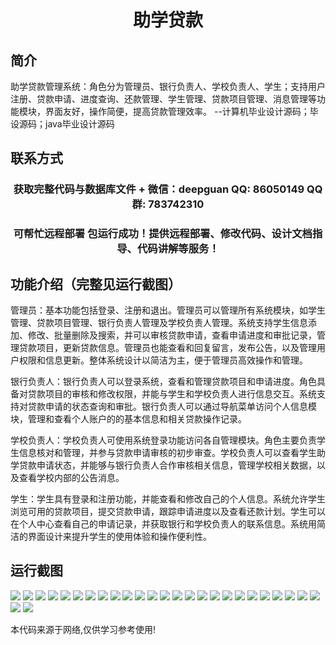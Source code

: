 <p><h1 align="center">助学贷款</h1></p>

## 简介
助学贷款管理系统：角色分为管理员、银行负责人、学校负责人、学生；支持用户注册、贷款申请、进度查询、还款管理、学生管理、贷款项目管理、消息管理等功能模块，界面友好，操作简便，提高贷款管理效率。    --计算机毕业设计源码；毕设源码；java毕业设计源码


## 联系方式
<p><h3 align="center">获取完整代码与数据库文件 + 微信：deepguan QQ: 86050149 QQ群: 783742310</h3></p>
<p><h3 align="center">可帮忙远程部署 包运行成功！提供远程部署、修改代码、设计文档指导、代码讲解等服务！</h3></p>

## 功能介绍（完整见运行截图）
管理员：基本功能包括登录、注册和退出。管理员可以管理所有系统模块，如学生管理、贷款项目管理、银行负责人管理及学校负责人管理。系统支持学生信息添加、修改、批量删除及搜索，并可以审核贷款申请，查看申请进度和审批记录，管理贷款项目，更新贷款信息。管理员也能查看和回复留言，发布公告，以及管理用户权限和信息更新。整体系统设计以简洁为主，便于管理员高效操作和管理。

银行负责人：银行负责人可以登录系统，查看和管理贷款项目和申请进度。角色具备对贷款项目的审核和修改权限，并能与学生和学校负责人进行信息交互。系统支持对贷款申请的状态查询和审批。银行负责人可以通过导航菜单访问个人信息模块，管理和查看个人账户的的基本信息和相关贷款操作记录。

学校负责人：学校负责人可使用系统登录功能访问各自管理模块。角色主要负责学生信息核对和管理，并参与贷款申请审核的初步审查。学校负责人可以查看学生助学贷款申请状态，并能够与银行负责人合作审核相关信息，管理学校相关数据，以及查看学校内部的公告消息。

学生：学生具有登录和注册功能，并能查看和修改自己的个人信息。系统允许学生浏览可用的贷款项目，提交贷款申请，跟踪申请进度以及查看还款计划。学生可以在个人中心查看自己的申请记录，并获取银行和学校负责人的联系信息。系统用简洁的界面设计来提升学生的使用体验和操作便利性。


## 运行截图
![](img/001.jpg)
![](img/002.jpg)
![](img/003.jpg)
![](img/004.jpg)
![](img/005.jpg)
![](img/006.jpg)
![](img/007.jpg)
![](img/008.jpg)
![](img/009.jpg)
![](img/010.jpg)
![](img/011.jpg)
![](img/012.jpg)
![](img/013.jpg)
![](img/014.jpg)
![](img/015.jpg)
![](img/016.jpg)
![](img/017.jpg)
![](img/018.jpg)
![](img/019.jpg)
![](img/020.jpg)
![](img/021.jpg)
![](img/022.jpg)
![](img/023.jpg)
![](img/024.jpg)
![](img/025.jpg)
![](img/026.jpg)
![](img/027.jpg)

<p>本代码来源于网络,仅供学习参考使用!</p>
